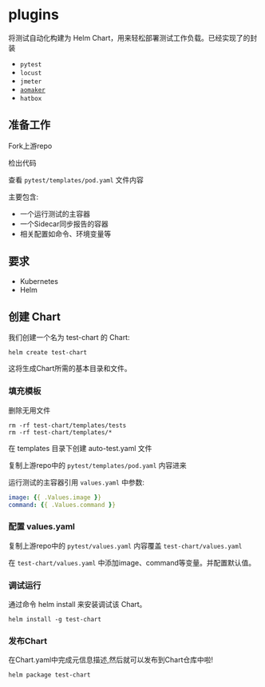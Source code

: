 # plugins

将测试自动化构建为 Helm Chart，用来轻松部署测试工作负载。已经实现了的封装

- `pytest`
- `locust`
- `jmeter`
- [`aomaker`](https://github.com/ae86sen/aomaker "aomaker")
- `hatbox`

## 准备工作

Fork上游repo

检出代码

查看 `pytest/templates/pod.yaml` 文件内容

主要包含:

- 一个运行测试的主容器
- 一个Sidecar同步报告的容器
- 相关配置如命令、环境变量等

## 要求

- Kubernetes
- Helm

## 创建 Chart

我们创建一个名为 test-chart 的 Chart:

```shell  
helm create test-chart
```

这将生成Chart所需的基本目录和文件。

### 填充模板

删除无用文件

```shell
rm -rf test-chart/templates/tests
rm -rf test-chart/templates/*
```

在 templates 目录下创建 auto-test.yaml 文件

复制上游repo中的 `pytest/templates/pod.yaml` 内容进来

运行测试的主容器引用 `values.yaml` 中参数:

```yaml
image: {{ .Values.image }}
command: {{ .Values.command }}
```

### 配置 values.yaml

复制上游repo中的 `pytest/values.yaml` 内容覆盖 `test-chart/values.yaml`

在 `test-chart/values.yaml` 中添加image、command等变量。并配置默认值。

### 调试运行

通过命令 helm install 来安装调试该 Chart。

```shell
helm install -g test-chart
```

### 发布Chart

在Chart.yaml中完成元信息描述,然后就可以发布到Chart仓库中啦!

```shell
helm package test-chart

```
